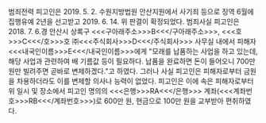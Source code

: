 범죄전력
피고인은 2019. 5. 2. 수원지방법원 안산지원에서 사기죄 등으로 징역 6월에 집행유예 2년을 선고받고 2019. 6. 14. 위 판결이 확정되었다.
범죄사실
피고인은 2018. 7. 6.경 안산시 상록구 <<<구아래주소>>>B<<</구아래주소>>>, <<<호>>>C<<</호>>>호 ㈜<<<주식회사>>>D<<</주식회사>>> 사무실 내에서 피해자 <<<내국인이름>>>E<<</내국인이름>>>에게 "모래를 납품하는 사업을 하고 있는데, 해당 사업과 관련하여 배 기름값 등이 필요하다. 납품을 완료하면 돈이 들어오니 700만 원만 빌려주면 곧바로 변제하겠다."고 하였다.
그러나 사실 피고인은 피해자로부터 금원을 차용하더라도 이를 변제할 의사나 능력이 없었다.
피고인은 이에 속은 피해자로부터 위 일시 및 장소에서 피고인 명의의 <<<은행>>>RA<<</은행>>> 계좌(<<<계좌번호>>>RB<<</계좌번호>>>)로 600만 원, 현금으로 100만 원을 교부받아 편취하였다.